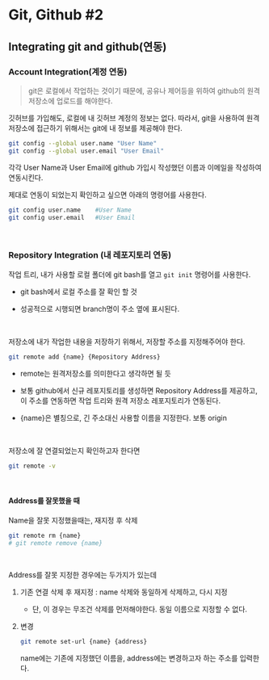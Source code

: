 # Git, Github #2

## Integrating git and github(연동)

### Account Integration(계정 연동)

> git은 로컬에서 작업하는 것이기 때문에, 공유나 제어등을 위하여 github의 원격 저장소에 업로드를 해야한다.

깃허브를 가입해도, 로컬에 내 깃허브 계정의 정보는 없다. 따라서, git을 사용하여 원격 저장소에 접근하기 위해서는 git에 내 정보를 제공해야 한다.

``` bash
git config --global user.name "User Name"
git config --global user.email "User Email"
```

각각 User Name과 User Email에 github 가입시 작성했던 이름과 이메일을 작성하여 연동시킨다.

제대로 연동이 되었는지 확인하고 싶으면 아래의 명령어를 사용한다.

``` bash
git config user.name    #User Name
git config user.email   #User Email
```

<br>

### Repository Integration (내 레포지토리 연동)

작업 트리, 내가 사용할 로컬 폴더에 git bash를 열고 `git init` 명령어를 사용한다.

- git bash에서 로컬 주소를 잘 확인 할 것

- 성공적으로 시행되면 branch명이 주소 옆에 표시된다.

<br>

저장소에 내가 작업한 내용을 저장하기 위해서, 저장할 주소를 지정해주어야 한다.

``` bash
git remote add {name} {Repository Address}
```

- remote는 원격저장소를 의미한다고 생각하면 될 듯

- 보통 github에서 신규 레포지토리를 생성하면 Repository Address를 제공하고, 이 주소를 연동하면 작업 트리와 원격 저장소 레포지토리가 연동된다.

- {name}은 별칭으로, 긴 주소대신 사용할 이름을 지정한다. 보통 origin

<br>

저장소에 잘 연결되었는지 확인하고자 한다면

``` bash
git remote -v
```

<br>

#### Address를 잘못했을 때

Name을 잘못 지정했을때는, 재지정 후 삭제

``` bash
git remote rm {name}
# git remote remove {name}
```

<br>

Address를 잘못 지정한 경우에는 두가지가 있는데

1. 기존 연결 삭제 후 재지정 : name 삭제와 동일하게 삭제하고, 다시 지정

    - 단, 이 경우는 무조건 삭제를 먼저해야한다. 동일 이름으로 지정할 수 없다.

2. 변경

    ``` bash
    git remote set-url {name} {address}
    ```
    
    name에는 기존에 지정했던 이름을, address에는 변경하고자 하는 주소를 입력한다.


